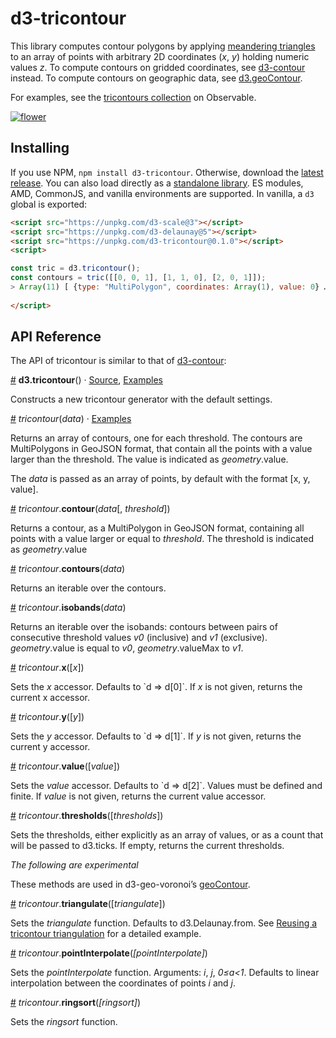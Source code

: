 # d3-tricontour

This library computes contour polygons by applying [meandering triangles](https://blog.bruce-hill.com/meandering-triangles) to an array of points with arbitrary 2D coordinates (_x_, _y_) holding numeric values _z_. To compute contours on gridded coordinates, see [d3-contour](https://github.com/d3/d3-contour) instead. To compute contours on geographic data, see [d3.geoContour](https://github.com/Fil/d3-geo-voronoi/blob/master/README.md#contours).

For examples, see the [tricontours collection](https://observablehq.com/collection/@fil/tricontours) on Observable.

[![flower](https://gist.githubusercontent.com/Fil/3eb6ad8e16a83a65c1e86ec8d02e8ed9/raw/a5b25440875f9b2f8d60193c9bd59348ea838571/thumbnail.png)](https://blockbuilder.org/Fil/3eb6ad8e16a83a65c1e86ec8d02e8ed9)

## Installing

If you use NPM, `npm install d3-tricontour`. Otherwise, download the [latest release](https://github.com/Fil/d3-tricontour/releases/latest). You can also load directly as a [standalone library](https://cdn.jsdelivr.net/npm/d3-tricontour). ES modules, AMD, CommonJS, and vanilla environments are supported. In vanilla, a `d3` global is exported:

```html
<script src="https://unpkg.com/d3-scale@3"></script>
<script src="https://unpkg.com/d3-delaunay@5"></script>
<script src="https://unpkg.com/d3-tricontour@0.1.0"></script>
<script>

const tric = d3.tricontour();
const contours = tric([[0, 0, 1], [1, 1, 0], [2, 0, 1]]);
> Array(11) [ {type: "MultiPolygon", coordinates: Array(1), value: 0} … ]
  
</script>
```

## API Reference

The API of tricontour is similar to that of [d3-contour](https://github.com/d3/d3-contour):

<a href="#tricontour" name="tricontour">#</a> <b>d3.tricontour</b>() · [Source](https://github.com/Fil/d3-tricontour/blob/master/src/tricontour.js), [Examples](https://observablehq.com/collection/@fil/tricontours)

Constructs a new tricontour generator with the default settings.


<a href="#_tricontour" name="_tricontour">#</a> _tricontour_(_data_) · [Examples](https://observablehq.com/@fil/tricontours)

Returns an array of contours, one for each threshold. The contours are MultiPolygons in GeoJSON format, that contain all the points with a value larger than the threshold. The value is indicated as _geometry_.value.

The _data_ is passed as an array of points, by default with the format [x, y, value].

<a href="#contour" name="contour">#</a> _tricontour_.<b>contour</b>(_data_[, _threshold_])

Returns a contour, as a MultiPolygon in GeoJSON format, containing all points with a value larger or equal to _threshold_. The threshold is indicated as _geometry_.value 

<a href="#contours" name="contours">#</a> _tricontour_.<b>contours</b>(_data_)

Returns an iterable over the contours.

<a href="#isobands" name="isobands">#</a> _tricontour_.<b>isobands</b>(_data_)

Returns an iterable over the isobands: contours between pairs of consecutive threshold values _v0_ (inclusive) and _v1_ (exclusive). _geometry_.value is equal to _v0_, _geometry_.valueMax to _v1_.

<a href="#x" name="x">#</a> _tricontour_.<b>x</b>([_x_])

Sets the *x* accessor. Defaults to \`d => d[0]\`. If _x_ is not given, returns the current x accessor.

<a href="#y" name="y">#</a> _tricontour_.<b>y</b>([_y_])

Sets the *y* accessor. Defaults to \`d => d[1]\`. If _y_ is not given, returns the current y accessor.

<a href="#value" name="value">#</a> _tricontour_.<b>value</b>([_value_])

Sets the *value* accessor. Defaults to \`d => d[2]\`. Values must be defined and finite. If _value_ is not given, returns the current value accessor.

<a href="#thresholds" name="thresholds">#</a>  _tricontour_.<b>thresholds</b>([_thresholds_])

Sets the thresholds, either explicitly as an array of values, or as a count that will be passed to d3.ticks. If empty, returns the current thresholds.


_The following are experimental_

These methods are used in d3-geo-voronoi’s [geoContour](https://github.com/Fil/d3-geo-voronoi/blob/master/README.md#contours).

<a href="#triangulate" name="triangulate">#</a>  _tricontour_.<b>triangulate</b>([_triangulate_])

Sets the *triangulate* function. Defaults to d3.Delaunay.from. See [Reusing a  tricontour triangulation](https://observablehq.com/d/5d02dbefce7ed009) for a detailed example.

<a href="#pointInterpolate" name="pointInterpolate">#</a> _tricontour_.<b>pointInterpolate</b>(_[pointInterpolate]_)

Sets the *pointInterpolate* function. Arguments: *i*, *j*, *0≤a<1*. Defaults to linear interpolation between the coordinates of points *i* and *j*.

<a href="#ringsort" name="ringsort">#</a> _tricontour_.<b>ringsort</b>(_[ringsort]_)

Sets the *ringsort* function.